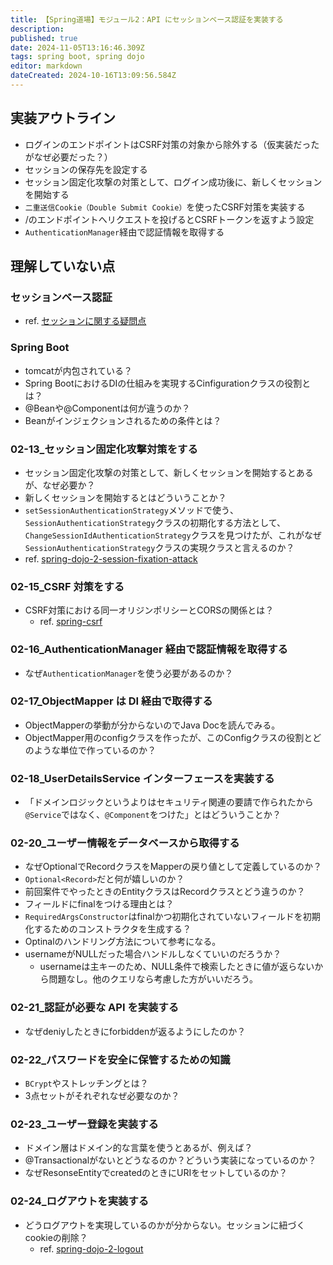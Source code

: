 ```yaml
---
title: 【Spring道場】モジュール2：API にセッションベース認証を実装する
description: 
published: true
date: 2024-11-05T13:16:46.309Z
tags: spring boot, spring dojo
editor: markdown
dateCreated: 2024-10-16T13:09:56.584Z
---
```


## 実装アウトライン
- ログインのエンドポイントはCSRF対策の対象から除外する（仮実装だったがなぜ必要だった？）
- セッションの保存先を設定する
- セッション固定化攻撃の対策として、ログイン成功後に、新しくセッションを開始する
- `二重送信Cookie（Double Submit Cookie）`を使ったCSRF対策を実装する
- /のエンドポイントへリクエストを投げるとCSRFトークンを返すよう設定
- `AuthenticationManager`経由で認証情報を取得する

## 理解していない点
### セッションベース認証
- ref. [セッションに関する疑問点](/spring-dojo-2-session)

### Spring Boot
- tomcatが内包されている？
- Spring BootにおけるDIの仕組みを実現するCinfigurationクラスの役割とは？
- @Beanや@Componentは何が違うのか？
- Beanがインジェクションされるための条件とは？

### 02-13_セッション固定化攻撃対策をする
- セッション固定化攻撃の対策として、新しくセッションを開始するとあるが、なぜ必要か？
- 新しくセッションを開始するとはどういうことか？
- `setSessionAuthenticationStrategy`メソッドで使う、`SessionAuthenticationStrategy`クラスの初期化する方法として、`ChangeSessionIdAuthenticationStrategy`クラスを見つけたが、これがなぜ`SessionAuthenticationStrategy`クラスの実現クラスと言えるのか？
- ref. [spring-dojo-2-session-fixation-attack](/spring-dojo-2-session-fixation-attack)

### 02-15_CSRF 対策をする
- CSRF対策における同一オリジンポリシーとCORSの関係とは？
	- ref. [spring-csrf](/spring-csrf)

### 02-16_AuthenticationManager 経由で認証情報を取得する
- なぜ`AuthenticationManager`を使う必要があるのか？

### 02-17_ObjectMapper は DI 経由で取得する
- ObjectMapperの挙動が分からないのでJava Docを読んでみる。
- ObjectMapper用のconfigクラスを作ったが、このConfigクラスの役割とどのような単位で作っているのか？

### 02-18_UserDetailsService インターフェースを実装する
- 「ドメインロジックというよりはセキュリティ関連の要請で作られたから`@Service`ではなく、`@Component`をつけた」とはどういうことか？

### 02-20_ユーザー情報をデータベースから取得する
- なぜOptionalでRecordクラスをMapperの戻り値として定義しているのか？
- `Optional<Record>`だと何が嬉しいのか？
- 前回案件でやったときのEntityクラスはRecordクラスとどう違うのか？
- フィールドにfinalをつける理由とは？
- `RequiredArgsConstructor`はfinalかつ初期化されていないフィールドを初期化するためのコンストラクタを生成する？
- Optinalのハンドリング方法について参考になる。
- usernameがNULLだった場合ハンドルしなくていいのだろうか？
	- usernameは主キーのため、NULL条件で検索したときに値が返らないから問題なし。他のクエリなら考慮した方がいいだろう。

### 02-21_認証が必要な API を実装する
- なぜdeniyしたときにforbiddenが返るようにしたのか？

### 02-22_パスワードを安全に保管するための知識
- `BCrypt`やストレッチングとは？
- 3点セットがそれぞれなぜ必要なのか？

### 02-23_ユーザー登録を実装する
- ドメイン層はドメイン的な言葉を使うとあるが、例えば？
- @Transactionalがないとどうなるのか？どういう実装になっているのか？
- なぜResonseEntityでcreatedのときにURIをセットしているのか？

### 02-24_ログアウトを実装する
- どうログアウトを実現しているのかが分からない。セッションに紐づくcookieの削除？
	- ref. [spring-dojo-2-logout](/spring-dojo-2-logout)

  





